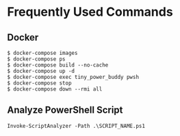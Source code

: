 # Frequently Used Commands

## Docker
```
$ docker-compose images
$ docker-compose ps
$ docker-compose build --no-cache
$ docker-compose up -d
$ docker-compose exec tiny_power_buddy pwsh
$ docker-compose stop
$ docker-compose down --rmi all
```

## Analyze PowerShell Script
```
Invoke-ScriptAnalyzer -Path .\SCRIPT_NAME.ps1
```